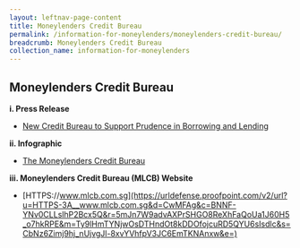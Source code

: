 ```yaml
---
layout: leftnav-page-content
title: Moneylenders Credit Bureau
permalink: /information-for-moneylenders/moneylenders-credit-bureau/
breadcrumb: Moneylenders Credit Bureau
collection_name: information-for-moneylenders
---
```


Moneylenders Credit Bureau
---
**i. Press Release**<br>
* [New Credit Bureau to Support Prudence in Borrowing and Lending](https://www.mlaw.gov.sg/content/dam/minlaw/rom/Moneylenders/New%20Credit%20Bureau%20to%20Support%20Prudence.pdf)

**ii. Infographic**<br>
* [The Moneylenders Credit Bureau](https://www.mlaw.gov.sg/content/dam/minlaw/rom/Moneylenders/MLCB%20-%20Infographic.pdf)

**iii. Moneylenders Credit Bureau (MLCB) Website**<br>
* [HTTPS://www.mlcb.com.sg](https://urldefense.proofpoint.com/v2/url?u=HTTPS-3A__www.mlcb.com.sg&d=CwMFAg&c=BNNF-YNv0CLLslhP2Bcx5Q&r=5mJn7W9advAXPrSHGO8ReXhFaQoUa1J60H5_o7hkRPE&m=Ty9lHmTYNjwOsDTHndOt8kDDOfojcuRD5QYU6sIsdlc&s=CbNz6Zimj9hj_nUjvgJl-8xvYVhfpV3JC6EmTKNAnxw&e=)

